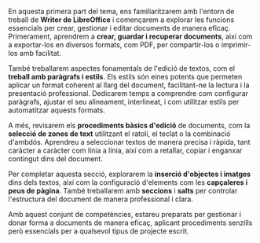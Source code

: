 
En aquesta primera part del tema, ens familiaritzarem amb l'entorn de treball de **Writer de LibreOffice** i començarem a explorar les funcions essencials per crear, gestionar i editar documents de manera eficaç. Primerament, aprendrem a **crear, guardar i recuperar documents**, així com a exportar-los en diversos formats, com PDF, per compartir-los o imprimir-los amb facilitat.

També treballarem aspectes fonamentals de l'edició de textos, com el **treball amb paràgrafs i estils**. Els estils són eines potents que permeten aplicar un format coherent al llarg del document, facilitant-ne la lectura i la presentació professional. Dedicarem temps a comprendre com configurar paràgrafs, ajustar el seu alineament, interlineat, i com utilitzar estils per automatitzar aquests formats.

A més, revisarem els **procediments bàsics d'edició** de documents, com la **selecció de zones de text** utilitzant el ratolí, el teclat o la combinació d'ambdós. Aprendreu a seleccionar textos de manera precisa i ràpida, tant caràcter a caràcter com línia a línia, així com a retallar, copiar i enganxar contingut dins del document.

Per completar aquesta secció, explorarem la **inserció d'objectes i imatges** dins dels textos, així com la configuració d'elements com les **capçaleres i peus de pàgina**. També treballarem amb **seccions** i **salts** per controlar l'estructura del document de manera professional i clara.

Amb aquest conjunt de competències, estareu preparats per gestionar i donar forma a documents de manera eficaç, aplicant procediments senzills però essencials per a qualsevol tipus de projecte escrit.

